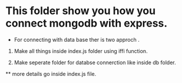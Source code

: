 # This folder show you how you connect mongodb with express.

* For connecting with data base ther is two approch .
1. Make all things inside index.js folder using iffi function.

2. Make seperate folder for databse connerction like inside db folder.

** more details go inside index.js file.

